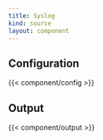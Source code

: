 ```yaml
---
title: Syslog
kind: source
layout: component
---
```


## Configuration

{{< component/config >}}

## Output

{{< component/output >}}
